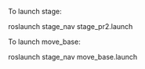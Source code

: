 To launch stage:

roslaunch stage_nav stage_pr2.launch


To launch move_base:

roslaunch stage_nav move_base.launch
